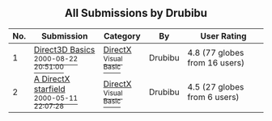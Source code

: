 ﻿<div align="center">

## All Submissions by Drubibu

</div>

No.  | Submission | Category | By   | User Rating
---- | ---------- | -------- | ---- | -----------
1 | [Direct3D Basics<br /><sup>2000-08-22 20:51:00</sup>](https://github.com/Planet-Source-Code/drubibu-direct3d-basics__1-10913) | [DirectX<br /><sup>Visual Basic</sup>](../ByCategory/directx__1-44.md) | Drubibu | 4.8 (77 globes from 16 users)
2 | [A DirectX starfield<br /><sup>2000-05-11 22:07:28</sup>](https://github.com/Planet-Source-Code/drubibu-a-directx-starfield__1-8017) | [DirectX<br /><sup>Visual Basic</sup>](../ByCategory/directx__1-44.md) | Drubibu | 4.5 (27 globes from 6 users)

